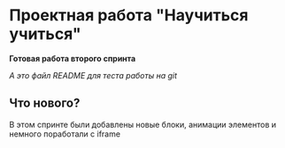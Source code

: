 # Проектная работа "Научиться учиться"


**Готовая работа второго спринта** 

_А это файл README для теста работы на git_

## **Что нового?**

В этом спринте были добавлены новые блоки, анимации элементов 
и немного поработали с iframe
